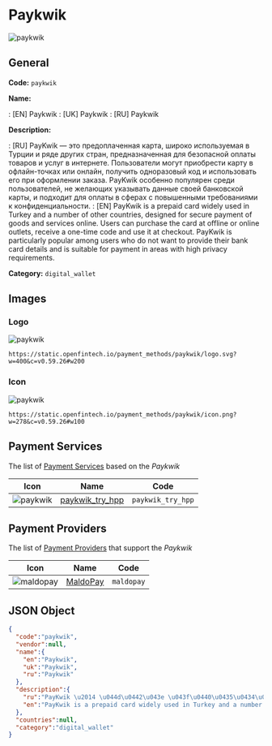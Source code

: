 
# Paykwik 
![paykwik](https://static.openfintech.io/payment_methods/paykwik/logo.svg?w=400&c=v0.59.26#w200)  

## General 
**Code:** `paykwik` 
 
**Name:** 
 
:	[EN] Paykwik 
:	[UK] Paykwik 
:	[RU] Paykwik 
 
**Description:** 
 
: [RU] PayKwik — это предоплаченная карта, широко используемая в Турции и ряде других стран, предназначенная для безопасной оплаты товаров и услуг в интернете. Пользователи могут приобрести карту в офлайн-точках или онлайн, получить одноразовый код и использовать его при оформлении заказа. PayKwik особенно популярен среди пользователей, не желающих указывать данные своей банковской карты, и подходит для оплаты в сферах с повышенными требованиями к конфиденциальности. 
: [EN] PayKwik is a prepaid card widely used in Turkey and a number of other countries, designed for secure payment of goods and services online. Users can purchase the card at offline or online outlets, receive a one-time code and use it at checkout. PayKwik is particularly popular among users who do not want to provide their bank card details and is suitable for payment in areas with high privacy requirements. 
 
**Category:** `digital_wallet` 
 

## Images 

### Logo 
![paykwik](https://static.openfintech.io/payment_methods/paykwik/logo.svg?w=400&c=v0.59.26#w200)  

```
https://static.openfintech.io/payment_methods/paykwik/logo.svg?w=400&c=v0.59.26#w200
```  

### Icon 
![paykwik](https://static.openfintech.io/payment_methods/paykwik/icon.png?w=278&c=v0.59.26#w100)  

```
https://static.openfintech.io/payment_methods/paykwik/icon.png?w=278&c=v0.59.26#w100
```  

## Payment Services 
 
The list of [Payment Services](/payment-services/) based on the _Paykwik_ 

|Icon|Name|Code| 
|:---:|:---:|:---:| 
|![paykwik](https://static.openfintech.io/payment_methods/paykwik/icon.png?w=278&c=v0.59.26#w100) |[paykwik_try_hpp](/payment-services/paykwik_try_hpp/)|`paykwik_try_hpp`| 
 

## Payment Providers 
 
The list of [Payment Providers](/payment-providers/) that support the _Paykwik_ 

|Icon|Name|Code| 
|:---:|:---:|:---:| 
|![maldopay](https://static.openfintech.io/payment_providers/maldopay/icon.png?w=278&c=v0.59.26#w100) |[MaldoPay](/payment-providers/maldopay/)|`maldopay`| 
 

## JSON Object 

```json
{
  "code":"paykwik",
  "vendor":null,
  "name":{
    "en":"Paykwik",
    "uk":"Paykwik",
    "ru":"Paykwik"
  },
  "description":{
    "ru":"PayKwik \u2014 \u044d\u0442\u043e \u043f\u0440\u0435\u0434\u043e\u043f\u043b\u0430\u0447\u0435\u043d\u043d\u0430\u044f \u043a\u0430\u0440\u0442\u0430, \u0448\u0438\u0440\u043e\u043a\u043e \u0438\u0441\u043f\u043e\u043b\u044c\u0437\u0443\u0435\u043c\u0430\u044f \u0432 \u0422\u0443\u0440\u0446\u0438\u0438 \u0438 \u0440\u044f\u0434\u0435 \u0434\u0440\u0443\u0433\u0438\u0445 \u0441\u0442\u0440\u0430\u043d, \u043f\u0440\u0435\u0434\u043d\u0430\u0437\u043d\u0430\u0447\u0435\u043d\u043d\u0430\u044f \u0434\u043b\u044f \u0431\u0435\u0437\u043e\u043f\u0430\u0441\u043d\u043e\u0439 \u043e\u043f\u043b\u0430\u0442\u044b \u0442\u043e\u0432\u0430\u0440\u043e\u0432 \u0438 \u0443\u0441\u043b\u0443\u0433 \u0432 \u0438\u043d\u0442\u0435\u0440\u043d\u0435\u0442\u0435. \u041f\u043e\u043b\u044c\u0437\u043e\u0432\u0430\u0442\u0435\u043b\u0438 \u043c\u043e\u0433\u0443\u0442 \u043f\u0440\u0438\u043e\u0431\u0440\u0435\u0441\u0442\u0438 \u043a\u0430\u0440\u0442\u0443 \u0432 \u043e\u0444\u043b\u0430\u0439\u043d-\u0442\u043e\u0447\u043a\u0430\u0445 \u0438\u043b\u0438 \u043e\u043d\u043b\u0430\u0439\u043d, \u043f\u043e\u043b\u0443\u0447\u0438\u0442\u044c \u043e\u0434\u043d\u043e\u0440\u0430\u0437\u043e\u0432\u044b\u0439 \u043a\u043e\u0434 \u0438 \u0438\u0441\u043f\u043e\u043b\u044c\u0437\u043e\u0432\u0430\u0442\u044c \u0435\u0433\u043e \u043f\u0440\u0438 \u043e\u0444\u043e\u0440\u043c\u043b\u0435\u043d\u0438\u0438 \u0437\u0430\u043a\u0430\u0437\u0430. PayKwik \u043e\u0441\u043e\u0431\u0435\u043d\u043d\u043e \u043f\u043e\u043f\u0443\u043b\u044f\u0440\u0435\u043d \u0441\u0440\u0435\u0434\u0438 \u043f\u043e\u043b\u044c\u0437\u043e\u0432\u0430\u0442\u0435\u043b\u0435\u0439, \u043d\u0435 \u0436\u0435\u043b\u0430\u044e\u0449\u0438\u0445 \u0443\u043a\u0430\u0437\u044b\u0432\u0430\u0442\u044c \u0434\u0430\u043d\u043d\u044b\u0435 \u0441\u0432\u043e\u0435\u0439 \u0431\u0430\u043d\u043a\u043e\u0432\u0441\u043a\u043e\u0439 \u043a\u0430\u0440\u0442\u044b, \u0438 \u043f\u043e\u0434\u0445\u043e\u0434\u0438\u0442 \u0434\u043b\u044f \u043e\u043f\u043b\u0430\u0442\u044b \u0432 \u0441\u0444\u0435\u0440\u0430\u0445 \u0441 \u043f\u043e\u0432\u044b\u0448\u0435\u043d\u043d\u044b\u043c\u0438 \u0442\u0440\u0435\u0431\u043e\u0432\u0430\u043d\u0438\u044f\u043c\u0438 \u043a \u043a\u043e\u043d\u0444\u0438\u0434\u0435\u043d\u0446\u0438\u0430\u043b\u044c\u043d\u043e\u0441\u0442\u0438.",
    "en":"PayKwik is a prepaid card widely used in Turkey and a number of other countries, designed for secure payment of goods and services online. Users can purchase the card at offline or online outlets, receive a one-time code and use it at checkout. PayKwik is particularly popular among users who do not want to provide their bank card details and is suitable for payment in areas with high privacy requirements."
  },
  "countries":null,
  "category":"digital_wallet"
}
```  
